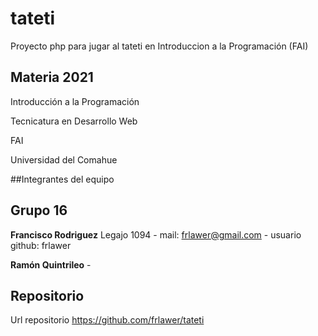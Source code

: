 # tateti

Proyecto php para jugar al tateti en Introduccion a la Programación (FAI)

## Materia 2021

Introducción a la Programación

Tecnicatura en Desarrollo Web

FAI

Universidad del Comahue

##Integrantes del equipo

## Grupo 16

**Francisco Rodriguez** Legajo 1094 - mail: frlawer@gmail.com - usuario github: frlawer

**Ramón Quintrileo** -

## Repositorio

Url repositorio https://github.com/frlawer/tateti
